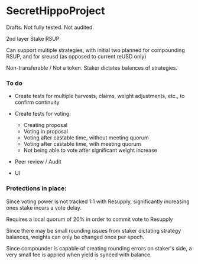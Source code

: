 # SecretHippoProject

Drafts. Not fully tested. Not audited.

2nd layer Stake RSUP

Can support multiple strategies, with initial two planned for compounding RSUP, and for sreusd (as opposed to current reUSD only)

Non-transferable / Not a token. Staker dictates balances of strategies.

### To do

- Create tests for multiple harvests, claims, weight adjustments, etc., to confirm continuity

- Create tests for voting:
    - Creating proposal
    - Voting in proposal
    - Voting after castable time, without meeting quorum
    - Voting after castable time, with meeting quorum
    - Not being able to vote after significant weight increase

- Peer review / Audit

- UI

### Protections in place:

Since voting power is not tracked 1:1 with Resupply, significantly increasing ones stake incurs a vote delay.

Requires a local quorum of 20% in order to commit vote to Resupply

Since there may be small rounding issues from staker dictating strategy balances, weights can only be changed once per epoch.

Since compounder is capable of creating rounding errors on staker's side, a very small fee is applied when yield is synced with balance.